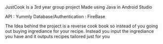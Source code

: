 JustCook Is a 3rd year group project 
Made using Java in Android Studio

API : Yummly
Database/Authentication : FireBase

The Idea behind the project is a reverse cook book so instead of you going out buying ingrediance for your recipe.
Instead you input the ingrediance you have and it outputs recipes tailored just for you

